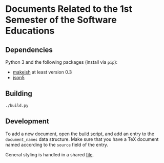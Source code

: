 # Documents Related to the 1st Semester of the Software Educations

## Dependencies

Python 3 and the following packages (install via `pip`):
- [makeish](https://pypi.org/project/makeish/) at least version 0.3
- [json5](https://pypi.org/project/json5/)

## Building

```shell
./build.py
```

## Development

To add a new document, open the [build script](doc/build.py), and add an entry to the `document_names` data structure. Make sure that you have a TeX document named according to the `source` field of the entry.

General styling is handled in a shared [file](doc/shared.tex).

